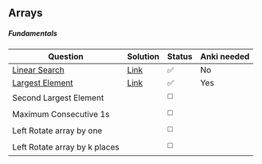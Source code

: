 ## Arrays

##### Fundamentals

| Question                                                     | Solution                                                     | Status | Anki needed |
| ------------------------------------------------------------ | ------------------------------------------------------------ | ------ | ----------- |
| [Linear Search](https://takeuforward.org/plus/data-structures-and-algorithm/arrays/fundamentals/linear-search/submissions) | [Link](https://github.com/SuvadeepMukherjee/dsa-to-do-sheet/blob/main/Arrays/Fundamentals/linear-search.js) | ✅      | No          |
| [Largest Element](https://www.geeksforgeeks.org/problems/largest-element-in-array4009/0?utm_source=youtube&utm_medium=collab_striver_ytdescription&utm_campaign=largest-element-in-array) | [Link]()                                                     | ✅      | Yes         |
| Second Largest Element                                       |                                                              | ◻️      |             |
| Maximum Consecutive 1s                                       |                                                              | ◻️      |             |
| Left Rotate array by one                                     |                                                              | ◻️      |             |
| Left Rotate array by k places                                |                                                              | ◻️      |             |

